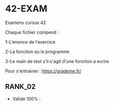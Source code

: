 # 42-EXAM
Examens cursus 42

Chaque fichier compend :

1-L'enonce de l'exercice

2-La fonction ou le programme

3-Le main de test s'il s'agit d'une fonction a ecrire

Pour s'entrainer : https://grademe.fr/

## RANK_02

- Valide 100% :
  

